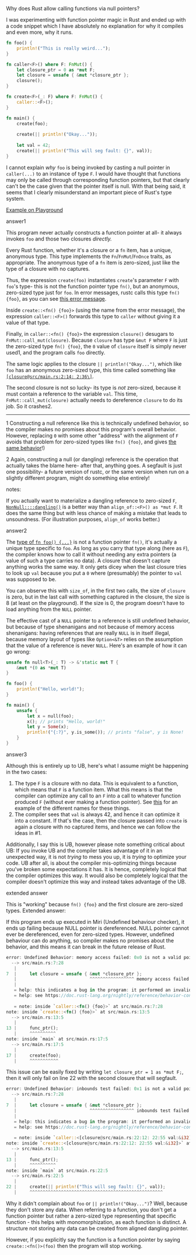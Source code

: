 Why does Rust allow calling functions via null pointers?

I was experimenting with function pointer magic in Rust and ended up with a code snippet which I have absolutely no explanation for why it compiles and even more, why it runs.

```rust
fn foo() {
    println!("This is really weird...");
}

fn caller<F>() where F: FnMut() {
    let closure_ptr = 0 as *mut F;
    let closure = unsafe { &mut *closure_ptr };
    closure();
}

fn create<F>(_: F) where F: FnMut() {
    caller::<F>();
}

fn main() {
    create(foo);
    
    create(|| println!("Okay..."));
    
    let val = 42;
    create(|| println!("This will seg fault: {}", val));
}
```

I cannot explain *why* `foo` is being invoked by casting a null pointer in `caller(...)` to an instance of type `F`. I would have thought that functions may only be called through corresponding function pointers, but that clearly can't be the case given that the pointer itself is null. With that being said, it seems that I clearly misunderstand an important piece of Rust's type system.

[Example on Playground](https://play.rust-lang.org/?version=stable&mode=debug&edition=2018&gist=e80717402ba5930d350e140b7bacf282)

answer1

This program never actually constructs a function pointer at all- it always invokes `foo` and those two closures *directly.*

Every Rust function, whether it's a closure or a `fn` item, has a unique, anonymous type. This type implements the `Fn`/`FnMut`/`FnOnce` traits, as appropriate. The anonymous type of a `fn` item is zero-sized, just like the type of a closure with no captures.

Thus, the expression `create(foo)` instantiates `create`'s parameter `F` with `foo`'s type- this is not the function pointer type `fn()`, but an anonymous, zero-sized type just for `foo`. In error messages, rustc calls this type `fn() {foo}`, as you can see [this error message](https://play.rust-lang.org/?version=stable&mode=debug&edition=2018&gist=2c30794e639b53cb5f59212d1fabd174).

Inside `create::<fn() {foo}>` (using the name from the error message), the expression `caller::<F>()` forwards this type to `caller` without giving it a value of that type.

Finally, in `caller::<fn() {foo}>` the expression `closure()` desugars to `FnMut::call_mut(closure)`. Because `closure` has type `&mut F` where `F` is just the zero-sized type `fn() {foo}`, the `0` value of `closure` itself is simply never used1, and the program calls `foo` directly.

The same logic applies to the closure `|| println!("Okay...")`, which like `foo` has an anonymous zero-sized type, this time called something like [`[closure@src/main.rs:2:14: 2:36\]`](https://play.rust-lang.org/?version=stable&mode=debug&edition=2018&gist=7d4f09ea0eb0cb82c57c3e3cb0519c29).

The second closure is not so lucky- its type is *not* zero-sized, because it must contain a reference to the variable `val`. This time, `FnMut::call_mut(closure)` actually needs to dereference `closure` to do its job. So it crashes2.

------

1 Constructing a null reference like this is technically undefined behavior, so the compiler makes no promises about this program's overall behavior. However, replacing `0` with some other "address" with the alignment of `F` avoids that problem for zero-sized types like `fn() {foo}`, and gives [the same behavior](https://play.rust-lang.org/?version=stable&mode=debug&edition=2018&gist=847ca808ae5f44e2315fabdf05432352)!)

2 Again, constructing a null (or dangling) reference is the operation that actually takes the blame here- after that, anything goes. A segfault is just one possibility- a future version of rustc, or the same version when run on a slightly different program, might do something else entirely!

notes:

 If you actually want to materialize a dangling reference to zero-sized `F`, [`NonNull::::dangling()`](https://doc.rust-lang.org/std/ptr/struct.NonNull.html#method.dangling) is a better way than `align_of::<F>() as *mut F`. It does the same thing but with less chance of making a mistake that leads to unsoundness. (For illustration purposes, `align_of` works better.) 

answer2

The [type of `fn foo() {...}`](https://doc.rust-lang.org/reference/types/function-item.html) is not a function pointer `fn()`, it's actually a unique type specific to `foo`. As long as you carry that type along (here as `F`), the compiler knows how to call it without needing any extra pointers (a value of such a type carries no data). A closure that doesn't capture anything works the same way. It only gets dicey when the last closure tries to look up `val` because you put a `0` where (presumably) the pointer to `val` was supposed to be.

You can observe this with `size_of`, in the first two calls, the size of `closure` is zero, but in the last call with something captured in the closure, the size is 8 (at least on the playground). If the size is 0, the program doesn't have to load anything from the `NULL` pointer.

The effective cast of a `NULL` pointer to a reference is still undefined behavior, but because of type shenanigans and not because of memory access shenanigans: having references that are really `NULL` is in itself illegal, because memory layout of types like `Option<&T>` relies on the assumption that the value of a reference is never `NULL`. Here's an example of how it can go wrong:

```rust
unsafe fn null<T>(_: T) -> &'static mut T {
    &mut *(0 as *mut T)
}

fn foo() {
    println!("Hello, world!");
}

fn main() {
    unsafe {
        let x = null(foo);
        x(); // prints "Hello, world!"
        let y = Some(x);
        println!("{:?}", y.is_some()); // prints "false", y is None!
    }
}
```

answer3

Although this is entirely up to UB, here's what I assume might be happening in the two cases:

1. The type `F` is a closure with no data. This is equivalent to a function, which means that `F` is a function item. What this means is that the compiler can optimize any call to an `F` into a call to whatever function produced `F` (without ever making a function pointer). See [this](https://play.rust-lang.org/?version=stable&mode=debug&edition=2018&gist=eac19b8b9c82f734fab2cd639d737468) for an example of the different names for these things.
2. The compiler sees that `val` is always 42, and hence it can optimize it into a constant. If that's the case, then the closure passed into `create` is again a closure with no captured items, and hence we can follow the ideas in #1.

Additionally, I say this is UB, however please note something critical about UB: If you invoke UB and the compiler takes advantage of it in an unexpected way, it is not *trying* to mess you up, it is *trying* to optimize your code. UB after all, is about the compiler mis-optimizing things because you've broken some expectations it has. It is hence, completely logical that the compiler optimizes this way. It would also be completely logical that the compiler doesn't optimize this way and instead takes advantage of the UB.

extended answer

This is "working" because `fn() {foo}` and the first closure are zero-sized types. Extended answer:

If this program ends up executed in Miri (Undefined behaviour checker), it ends up failing because NULL pointer is dereferenced. NULL pointer cannot ever be dereferenced, even for zero-sized types. However, undefined behaviour can do anything, so compiler makes no promises about the behavior, and this means it can break in the future release of Rust.

```rust
error: Undefined Behavior: memory access failed: 0x0 is not a valid pointer
  --> src/main.rs:7:28
   |
7  |     let closure = unsafe { &mut *closure_ptr };
   |                            ^^^^^^^^^^^^^^^^^ memory access failed: 0x0 is not a valid pointer
   |
   = help: this indicates a bug in the program: it performed an invalid operation, and caused Undefined Behavior
   = help: see https://doc.rust-lang.org/nightly/reference/behavior-considered-undefined.html for further information
           
   = note: inside `caller::<fn() {foo}>` at src/main.rs:7:28
note: inside `create::<fn() {foo}>` at src/main.rs:13:5
  --> src/main.rs:13:5
   |
13 |     func_ptr();
   |     ^^^^^^^^^^
note: inside `main` at src/main.rs:17:5
  --> src/main.rs:17:5
   |
17 |     create(foo);
   |     ^^^^^^^^^^^
```

This issue can be easily fixed by writing `let closure_ptr = 1 as *mut F;`, then it will only fail on line 22 with the second closure that will segfault.

```rust
error: Undefined Behavior: inbounds test failed: 0x1 is not a valid pointer
  --> src/main.rs:7:28
   |
7  |     let closure = unsafe { &mut *closure_ptr };
   |                            ^^^^^^^^^^^^^^^^^ inbounds test failed: 0x1 is not a valid pointer
   |
   = help: this indicates a bug in the program: it performed an invalid operation, and caused Undefined Behavior
   = help: see https://doc.rust-lang.org/nightly/reference/behavior-considered-undefined.html for further information
           
   = note: inside `caller::<[closure@src/main.rs:22:12: 22:55 val:&i32]>` at src/main.rs:7:28
note: inside `create::<[closure@src/main.rs:22:12: 22:55 val:&i32]>` at src/main.rs:13:5
  --> src/main.rs:13:5
   |
13 |     func_ptr();
   |     ^^^^^^^^^^
note: inside `main` at src/main.rs:22:5
  --> src/main.rs:22:5
   |
22 |     create(|| println!("This will seg fault: {}", val));
   |     ^^^^^^^^^^^^^^^^^^^^^^^^^^^^^^^^^^^^^^^^^^^^^^^^^^^
```

Why it didn't complain about `foo` or `|| println!("Okay...")`? Well, because they don't store any data. When referring to a function, you don't get a function pointer but rather a zero-sized type representing that specific function - this helps with monomorphization, as each function is distinct. A structure not storing any data can be created from aligned dangling pointer.

However, if you explicitly say the function is a function pointer by saying `create::<fn()>(foo)` then the program will stop working.


